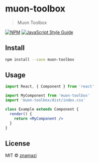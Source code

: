 # muon-toolbox

> Muon Toolbox

[![NPM](https://img.shields.io/npm/v/muon-toolbox.svg)](https://www.npmjs.com/package/muon-toolbox) [![JavaScript Style Guide](https://img.shields.io/badge/code_style-standard-brightgreen.svg)](https://standardjs.com)

## Install

```bash
npm install --save muon-toolbox
```

## Usage

```jsx
import React, { Component } from 'react'

import MyComponent from 'muon-toolbox'
import 'muon-toolbox/dist/index.css'

class Example extends Component {
  render() {
    return <MyComponent />
  }
}
```

## License

MIT © [znamazi](https://github.com/znamazi)
